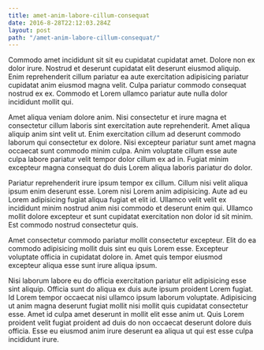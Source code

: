 ```yaml
---
title: amet-anim-labore-cillum-consequat
date: 2016-8-28T22:12:03.284Z
layout: post
path: "/amet-anim-labore-cillum-consequat/"
---
```


Commodo amet incididunt sit sit eu cupidatat cupidatat amet. Dolore non ex dolor irure. Nostrud et deserunt cupidatat elit deserunt eiusmod aliquip. Enim reprehenderit cillum pariatur ea aute exercitation adipisicing pariatur cupidatat anim eiusmod magna velit. Culpa pariatur commodo consequat nostrud ex ex. Commodo et Lorem ullamco pariatur aute nulla dolor incididunt mollit qui.

Amet aliqua veniam dolore anim. Nisi consectetur et irure magna et consectetur cillum laboris sint exercitation aute reprehenderit. Amet aliqua aliquip anim sint velit ut. Enim exercitation cillum ad deserunt commodo laborum qui consectetur ex dolore. Nisi excepteur pariatur sunt amet magna occaecat sunt commodo minim culpa. Anim voluptate cillum esse aute culpa labore pariatur velit tempor dolor cillum ex ad in. Fugiat minim excepteur magna consequat do duis Lorem aliqua laboris pariatur do dolor.

Pariatur reprehenderit irure ipsum tempor ex cillum. Cillum nisi velit aliqua ipsum enim deserunt esse. Lorem nisi Lorem anim adipisicing. Aute ad eu Lorem adipisicing fugiat aliqua fugiat et elit id. Ullamco velit velit ex incididunt minim nostrud anim nisi commodo et deserunt enim qui. Ullamco mollit dolore excepteur et sunt cupidatat exercitation non dolor id sit minim. Est commodo nostrud consectetur quis.

Amet consectetur commodo pariatur mollit consectetur excepteur. Elit do ea commodo adipisicing mollit duis sint eu quis Lorem esse. Excepteur voluptate officia in cupidatat dolore in. Amet quis tempor eiusmod excepteur aliqua esse sunt irure aliqua ipsum.

Nisi laborum labore eu do officia exercitation pariatur elit adipisicing esse sint aliquip. Officia sunt do aliqua ex duis aute ipsum proident Lorem fugiat. Id Lorem tempor occaecat nisi ullamco ipsum laborum voluptate. Adipisicing ut anim magna deserunt fugiat mollit nisi mollit quis cupidatat consectetur esse. Amet id culpa amet deserunt in mollit elit esse anim ut. Quis Lorem proident velit fugiat proident ad duis do non occaecat deserunt dolore duis officia. Esse eu eiusmod anim irure deserunt ea aliqua ut qui est esse culpa incididunt irure.